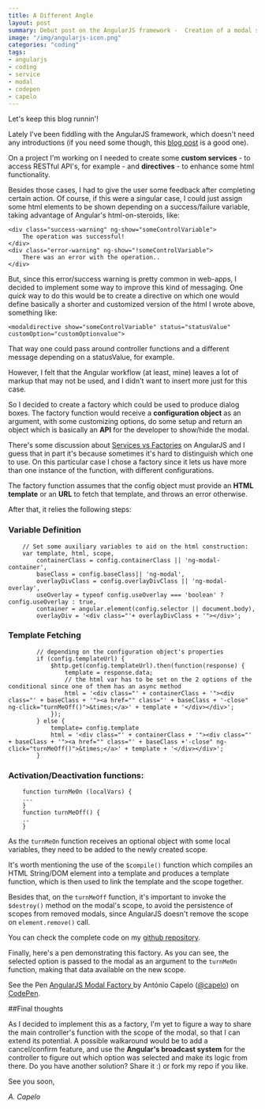 ```yaml
---
title: A Different Angle
layout: post
summary: Debut post on the AngularJS framework -  Creation of a modal service
image: "/img/angularjs-icon.png"
categories: "coding"
tags:
- angularjs
- coding
- service
- modal
- codepen
- capelo
---
```


Let's keep this blog runnin'!

Lately I've been fiddling with the AngularJS framework, which doesn't need any introductions (if you need some though, this [blog post](http://blog.chartbeat.com/2014/01/15/how-angular-lets-us-iterate/) is a good one).

On a project I'm working on I needed to create some **custom services** - to access RESTful API's, for example - and **directives** - to enhance some html functionality. 

Besides those cases, I had to give the user some feedback after completing certain action. Of course, if this were a singular case, I could just assign some html elements to be shown depending on a success/failure variable, taking advantage of Angular's html-on-steroids, like:

	<div class="success-warning" ng-show="someControlVariable">
		The operation was successful!
	</div>
	<div class="error-warning" ng-show="!someControlVariable">
		There was an error with the operation..
	</div>

But, since this error/success warning is pretty common in web-apps, I decided to implement some way to improve this kind of messaging.
One *quick* way to do this would be to create a directive on which one would define basically a shorter and customized version of the html I wrote above, something like:

	<modaldirective show="someControlVariable" status="statusValue" customOption="customOptionvalue">

That way one could pass around controller functions and a different message depending on a statusValue, for example.

However, I felt that the Angular workflow (at least, mine) leaves a lot of markup that may not be used, and I didn't want to insert more just for this case.

So I decided to create a factory which could be used to produce dialog boxes.
The factory function would receive a **configuration object** as an argument, with some customizing options, do some setup and return an object which is basically an **API** for the developer to show/hide the modal. 

There's some discussion about [Services vs Factories](http://stackoverflow.com/questions/15666048/angular-js-service-vs-provider-vs-factory) on AngularJS and I guess that in part it's because sometimes it's hard to distinguish which one to use. On this particular case I chose a factory since it lets us have more than one instance of the function, with different configurations. 

The factory function assumes that the config object must provide an **HTML template** or an **URL** to fetch that template, and throws an error otherwise.

After that, it relies the following steps:

### Variable Definition

		// Set some auxiliary variables to aid on the html construction:
	    var template, html, scope,
	        containerClass = config.containerClass || 'ng-modal-container',
	        baseClass = config.baseClass|| 'ng-modal',
	        overlayDivClass = config.overlayDivClass || 'ng-modal-overlay',
	        useOverlay = typeof config.useOverlay === 'boolean' ? config.useOverlay : true,
	        container = angular.element(config.selector || document.body),
	        overlayDiv = '<div class="'+ overlayDivClass + '"></div>';

### Template Fetching
			
			// depending on the configuration object's properties
			if (config.templateUrl) {
		        $http.get(config.templateUrl).then(function(response) {
		            template = response.data;
		            // the html var has to be set on the 2 options of the conditional since one of them has an async method
		            html = '<div class="' + containerClass + '"><div class="' + baseClass + '"><a href="" class="' + baseClass + '-close" ng-click="turnMeOff()">&times;</a>' + template + '</div></div>';
		        });
		    } else {
		        template= config.template
		        html = '<div class="' + containerClass + '"><div class="' + baseClass + '"><a href="" class="' + baseClass +'-close" ng-click="turnMeOff()">&times;</a>' + template + '</div></div>';
		    }

### Activation/Deactivation functions:

		function turnMeOn (localVars) {
		...
		}
		function turnMeOff() {
		..
		}

As the ``turnMeOn`` function receives an optional object with some local variables, they need to be added to the newly created scope.

It's worth mentioning the use of the ``$compile()`` function which compiles an HTML String/DOM element into a template and produces a template function, which is then used to link the template and the scope together.

Besides that, on the ``turnMeOff`` function, it's important to invoke the ``$destroy()`` method on the modal's scope, to avoid the persistence of scopes from removed modals, since AngularJS doesn't remove the scope on ``element.remove()`` call.

You can check the complete code on my <a href="https://github.com/antoniocapelo/AngularJS-ModalFactory" target="_blank"> github repository</a>.

Finally, here's a pen demonstrating this factory. As you can see, the selected option is passed to the modal as an argument to the ``turnMeOn`` function, making that data available on the new scope.

<p data-height="597" data-theme-id="661" data-slug-hash="wKeEA" data-default-tab="result" class='codepen'>See the Pen <a href='http://codepen.io/capelo/pen/wKeEA'>AngularJS Modal Factory </a> by António Capelo (<a href='http://codepen.io/capelo'>@capelo</a>) on <a href='http://codepen.io'>CodePen</a>.</p>
<script async src="//codepen.io/assets/embed/ei.js"></script>

##Final thoughts 

As I decided to implement this as a factory, I'm yet to figure a way to share the main controller's function with the scope of the modal, so that I can extend its potential. A possible walkaround would be to add a cancel/confirm feature, and use the **Angular's broadcast system** for the controller to figure out which option was selected and make its logic from there. Do you have another solution? Share it :) or fork my repo if you like.

See you soon,

*A. Capelo*